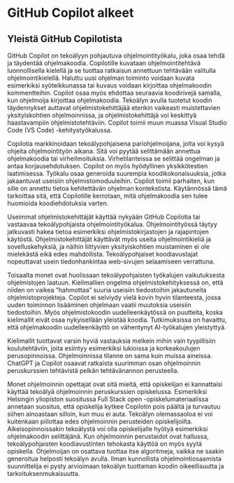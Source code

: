 # GitHub Copilot alkeet

## Yleistä GitHub Copilotista

GitHub Copilot on tekoälyyn pohjautuva ohjelmointityökalu, joka osaa tehdä ja täydentää ohjelmakoodia. Copilotille kuvataan ohjelmointitehtävä luonnollisella kielellä ja se tuottaa ratkaisun annettuun tehtävään valitulla ohjelmointikielellä. Haluttu uusi ohjelman toiminto voidaan kuvata esimerkiksi syöteikkunassa tai kuvaus voidaan kirjoittaa ohjelmakoodin kommentteihin. Copilot osaa myös ehdottaa seuraavia koodirivejä samalla, kun ohjelmoija kirjoittaa ohjelmakoodia. Tekoälyn avulla tuotetut koodin täydennykset auttavat ohjelmistokehittäjää etenkin vaikeasti muistettavien yksityiskohtien ohjelmoinnissa, ja ohjelmistokehittäjä voi keskittyä haastavampiin ohjelmistotehtäviin. Copilot toimii muun muassa Visual Studio Code (VS Code) -kehitystyökalussa.

Copilotia markkinoidaan tekoälypohjaisena pariohjelmoijana, jolta voi kysyä ohjeita ohjelmointityön aikana. Sitä voi pyytää selittämään annettua ohjelmakoodia tai virheilmoituksia. Virhetilanteissa se selittää ongelman ja antaa korjausehdotuksen. Copilot on myös hyödyllinen yksikkötestien laatimisessa. Työkalu osaa generoida suurempia koodikokonaisuuksia, jotka jakaantuvat useisiin ohjelmistomoduuleihin. Copilot toimii parhaiten, kun sille on annettu tietoa kehitettävän ohjelman kontekstista. Käytännössä tämä tarkoittaa sitä, että Copilotille kerrotaan, mitä ohjelmakoodia sen tulee huomioida koodiehdotuksia varten.

Useimmat ohjelmistokehittäjät käyttää nykyään GitHub Copilotia tai vastaavaa tekoälypohjaista ohjelmointityökalua. Ohjelmointityössä täytyy jatkuvasti hakea tietoa esimerkiksi ohjelmistokirjastojen ja rajapintojen käytöstä. Ohjelmistokehittäjät käyttävät myös useita ohjelmointikieliä ja sovelluskehyksiä, ja näihin liittyvien yksityiskohtien muistaminen ei ole mielekästä eikä edes mahdollista. Tekoälypohjaiset koodiavustajat nopeuttavat usein tiedonhankintaa web-sivujen selaamiseen verrattuna.

Toisaalta monet ovat huolissaan tekoälypohjaisten työkalujen vaikutuksesta ohjelmistojen laatuun. Kielimallien ongelma ohjelmistokehityksessä on, että niiden on vaikea ”hahmottaa” suuria useisiin tiedostoihin jakautuneita ohjelmistoprojekteja. Copilot ei selviydy vielä kovin hyvin tilanteesta, jossa uuden toiminnon lisääminen ohjelmaan vaatii muutoksia useisiin tiedostoihin. Myös ohjelmistokoodin uudelleenkäytössä on puutteita, koska kielimallit eivät osaa nykyisellään yleistää koodia. Tutkimuksissa on havaittu, että ohjelmakoodin uudelleenkäyttö on vähentynyt AI-työkalujen yleistyttyä. 

Kielimallit tuottavat varsin hyviä vastauksia melkein mihin vain tyypillisiin koulutehtäviin, joita esiintyy esimerkiksi lukioissa ja korkeakoulujen perusopinnoissa. Ohjelmoinnissa tilanne on sama kuin muissa aineissa. ChatGPT ja Copilot osaavat ratkaista suurimman osan ohjelmoinnin peruskurssien tehtävistä pelkän tehtävänannon perusteella. 

 Monet ohjelmoinnin opettajat ovat sitä mieltä, että opiskelijan ei kannattaisi käyttää tekoälyä ohjelmoinnin peruskurssien opiskelussa. Esimerkiksi Helsingin yliopiston suositussa Full Stack open -opiskelumateriaalissa annetaan suositus, että opiskelija kytkee Copilotin pois päältä ja turvautuu siihen ainoastaan silloin, kun muu ei auta. Tekoälyn olemassaoloa ei voi kuitenkaan piilottaa edes ohjelmoinnin perusteiden opiskelijoilta. Alkeisopinnoissakin tekoälystä voi olla opiskelijalle hyötyä esimerkiksi ohjelmakoodin selittäjänä. Kun ohjelmoinnin perustaidot ovat hallussa, tekoälypohjaisten koodiavustinten tehokasta käyttöä on myös syytä opiskella. Ohjelmoijan on osattava tuottaa itse algoritmeja, vaikka ne saakin generoitua helposti tekoälyn avulla. Ilman kunnollista ohjelmointiosaamista suunnittelija ei pysty arvioimaan tekoälyn tuottaman koodin oikeellisuutta ja tarkoituksenmukaisuutta.


